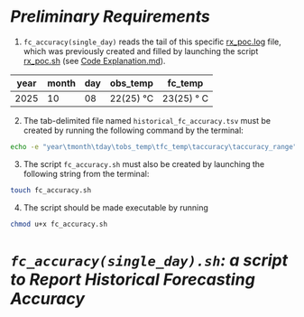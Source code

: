 # ***Preliminary Requirements***

1. `fc_accuracy(single_day)` reads the tail of this specific [rx_poc.log](https://github.com/MatteoMel1985/Hands-on-Introduction-to-Linux-Commands-and-Shell-Scripting_IBM-Data-Engineering/blob/main/ETL%20Daily%20Weather%20Forecast/rx_poc.log) file, which was previously created and filled by launching the script [rx_poc.sh](https://github.com/MatteoMel1985/Hands-on-Introduction-to-Linux-Commands-and-Shell-Scripting_IBM-Data-Engineering/blob/main/ETL%20Daily%20Weather%20Forecast/rx_poc.sh) (see [Code Explanation.md](https://github.com/MatteoMel1985/Hands-on-Introduction-to-Linux-Commands-and-Shell-Scripting_IBM-Data-Engineering/blob/main/ETL%20Daily%20Weather%20Forecast/Code%20Explanation.md_)).

| year | month | day | obs_temp | fc_temp |
| ---- | ----- | --- | -------- | ------- |
| 2025 | 10 | 08 | 22(25) °C | 23(25) ° C |

2. The tab-delimited file named `historical_fc_accuracy.tsv` must be created by running the following command by the terminal:

```bash
echo -e "year\tmonth\tday\tobs_temp\tfc_temp\taccuracy\taccuracy_range" > historical_fc_accuracy.tsv
```

3. The script `fc_accuracy.sh` must also be created by launching the following string from the terminal:

```bash
touch fc_accuracy.sh
```

4. The script should be made executable by running

```bash
chmod u+x fc_accuracy.sh
```

# ***`fc_accuracy(single_day).sh`: a script to Report Historical Forecasting Accuracy***

